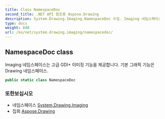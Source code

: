 ```yaml
---
title: Class NamespaceDoc
second_title: .NET API 참조용 Aspose.Drawing
description: System.Drawing.Imaging.NamespaceDoc 수업. Imaging 네임스페이스는 고급 GDI 이미징 기능을 제공합니다. 기본 그래픽 기능은Drawing 네임스페이스.
type: docs
weight: 840
url: /ko/net/system.drawing.imaging/namespacedoc/
---
```

## NamespaceDoc class

Imaging 네임스페이스는 고급 GDI+ 이미징 기능을 제공합니다. 기본 그래픽 기능은Drawing 네임스페이스.

```csharp
public static class NamespaceDoc
```

### 또한보십시오

* 네임스페이스 [System.Drawing.Imaging](../../system.drawing.imaging/)
* 집회 [Aspose.Drawing](../../)


